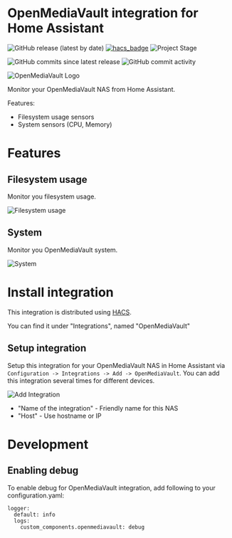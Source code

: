 # OpenMediaVault integration for Home Assistant
![GitHub release (latest by date)](https://img.shields.io/github/v/release/tomaae/homeassistant-openmediavault?style=plastic)
[![hacs_badge](https://img.shields.io/badge/HACS-Default-orange.svg?style=plastic)](https://github.com/custom-components/hacs)
![Project Stage](https://img.shields.io/badge/project%20stage-development-yellow.svg?style=plastic)

![GitHub commits since latest release](https://img.shields.io/github/commits-since/tomaae/homeassistant-openmediavault/latest?style=plastic)
![GitHub commit activity](https://img.shields.io/github/commit-activity/m/tomaae/homeassistant-openmediavault?style=plastic)

![OpenMediaVault Logo](https://raw.githubusercontent.com/tomaae/homeassistant-openmediavault/master/docs/assets/images/ui/header.png)

Monitor your OpenMediaVault NAS from Home Assistant.

Features:
* Filesystem usage sensors
* System sensors (CPU, Memory)

# Features
## Filesystem usage
Monitor you filesystem usage.

![Filesystem usage](https://raw.githubusercontent.com/tomaae/homeassistant-openmediavault/master/docs/assets/images/ui/filesystem_sensor.png)

## System
Monitor you OpenMediaVault system.

![System](https://raw.githubusercontent.com/tomaae/homeassistant-openmediavault/master/docs/assets/images/ui/system_sensors.png)

# Install integration
This integration is distributed using [HACS](https://hacs.xyz/).

You can find it under "Integrations", named "OpenMediaVault"

## Setup integration
Setup this integration for your OpenMediaVault NAS in Home Assistant via `Configuration -> Integrations -> Add -> OpenMediaVault`.
You can add this integration several times for different devices.

![Add Integration](https://raw.githubusercontent.com/tomaae/homeassistant-openmediavault/master/docs/assets/images/ui/setup_integration.png)
* "Name of the integration" - Friendly name for this NAS
* "Host" - Use hostname or IP

# Development
## Enabling debug
To enable debug for OpenMediaVault integration, add following to your configuration.yaml:
```
logger:
  default: info
  logs:
    custom_components.openmediavault: debug
```
